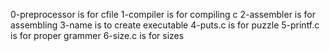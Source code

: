 0-preprocessor is for cfile
1-compiler is for compiling c
2-assembler is for assembling
3-name is to create executable
4-puts.c is for puzzle
5-printf.c is for proper grammer
6-size.c is for sizes
